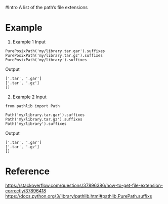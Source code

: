 #Intro
A list of the path’s file extensions

# Example
1. Example 1
Input
```
PurePosixPath('my/library.tar.gar').suffixes
PurePosixPath('my/library.tar.gz').suffixes
PurePosixPath('my/library').suffixes
```

Output
```
['.tar', '.gar']
['.tar', '.gz']
[]
```

2. Example 2
Input
```
from pathlib import Path

Path('my/library.tar.gar').suffixes
Path('my/library.tar.gz').suffixes
Path('my/library').suffixes
```
Output
```
['.tar', '.gar']
['.tar', '.gz']
[]
```

# Reference
https://stackoverflow.com/questions/37896386/how-to-get-file-extension-correctly/37896418
https://docs.python.org/3/library/pathlib.html#pathlib.PurePath.suffixs
